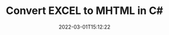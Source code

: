---
############################# Static ############################
layout: "auto-gen-conversion"
date: 2022-03-01T15:12:22
draft: false
otherformats: csv dif epub fods htm html json mht mhtml ods pdf sxc tex tsv xlam xls xlsb xlsm xlsx xlt xltm xltx xml xps
breadcrumb: EXCEL to MHTML in C#

############################# Head ############################
head_title: "EXCEL to MHTML Converter in C#"
head_description: "Convert EXCEL to MHTML in .NET using a few lines of code. Use the GroupDocs Document Conversion API to convert over 160 file formats."

############################# Header ############################
title: "Convert EXCEL to MHTML in C#"
description: "EXCEL to MHTML conversion with a few lines of .NET code"
bg_image: "https://cms.admin.containerize.com/templates/aspose/App_Themes/V3/images/bg/header1.png"
bg_overlay: false
button:
    enable: true

############################# SubMenu ############################
submenu:
    enable: true

    left:
        img_alt: "GroupDocs.Conversion for .NET"
        image: "https://cms.admin.containerize.com/templates/groupdocs/images/product-logos/90x90-noborder/groupdocs-conversion-net.png"
        product: "GroupDocs.Conversion"
        platform: ".NET"

    

############################# About ############################
about:
    enable: true
    title: "About GroupDocs.Conversion для .NET API"
    content: |
        [GroupDocs.Conversion for .NET](https://products.groupdocs.com/conversion/net/) can be used to convert Microsoft Word, Excel, PowerPoint, PDF, Visio and other formats. GroupDocs.Conversion is a standalone API that is suitable for back-end and internal systems where high performance is required. It does not depend on any software such as Microsoft or Open Office.
    

overview:
    enable: true
    content: |
        Convert your EXCEL files to MHTML in .NET easily. You can use just a couple of C# code lines in any platform of your choice like - Windows, Linux, macOS.
        You can try EXCEL to MHTML conversion for free and evaluate conversion results quality.
        Along with simple file conversion scenarios you can try more advanced options for loading source EXCEL file and for saving output MHTML result. 
        
        For example, for the source EXCEL file you may use the following load options:

        * auto-detect file format;
        * specify password for protected files (if file format supports it);
        * replace missing fonts to preserve document appearance.
        
        There are also advanced convert options for the MHTML file:

        * convert specific document page or page range;
        * add a watermark to the converted MHTML file.

        Once conversion is completed you can save your MHTML file to the local file path or any third-party storage like FTP, Amazon S3, Google Drive, Dropbox etc.
        Please note - to convert EXCEL to MHTML there is no need for any additional software installed - like MS Office, Open Office, Adobe Acrobat Reader etc. 


############################# Steps ############################
steps:
    enable: true
    title_left: "Steps to convert EXCEL to MHTML in C#"
    content_left: |
        [GroupDocs.Conversion](https://products.groupdocs.com/conversion/net/) makes it easy for developers to convert a EXCEL file to MHTML with a few lines of code.

        * Create an instance of the Converter class and provide the file EXCEL with the full path
        * Create and set ConvertOptions for MHTML type.
        * Call the Converter.Convert method and pass the full path and format (MHTML) as a parameter
        
    title_right: "System Requirements"
    content_right: |
        Basic conversion with GroupDocs.Conversion for .NET can be done in just a few simple steps. Our APIs are supported on all major platforms and operating systems. Before executing the code below, make sure you have the following prerequisites installed on your system.

        * Operating systems: Microsoft Windows, Linux, MacOS
        * Development environments: Microsoft Visual Studio, Xamarin, MonoDevelop
        * Frameworks: .NET Framework, .NET Standard, .NET Core, Mono
        * Get the latest GroupDocs.Conversion for .NET from [Nuget](https://www.nuget.org/packages/groupdocs.conversion)
        
    code: |
        ```cs
        // Load EXCEL file
        var converter = new GroupDocs.Conversion.Converter("template.excel");
        // Set conversion parameters for MHTML format
        var convertOptions = converter.GetPossibleConversions()["mhtml"].ConvertOptions;
        // Convert to MHTML format
        converter.Convert("output.mhtml", convertOptions);        
        ```
        
demos:
    enable: true
    title: "EXCEL to MHTML Live Demo"
    content: |
       Convert EXCEL to MHTML now by visiting the [GroupDocs.Conversion App](https://products.groupdocs.app/conversion/family) website. Online demo has the following advantages
          

more_formats:
    enable: true
    title: "Other supported transformations EXCEL"
    content: "You can also convert EXCEL to many other file formats. Please see the list below."
       
       
back_to_top:
    enable: true
---